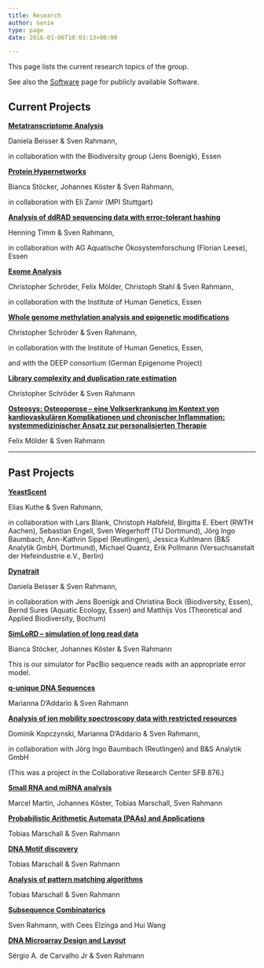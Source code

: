 ```yaml
---
title: Research
author: Genie
type: page
date: 2016-01-06T10:03:13+00:00

---
```

This page lists the current research topics of the group.
  
See also the [Software][1] page for publicly available Software.

## Current Projects

[**Metatranscriptome Analysis**][2]
  
Daniela Beisser & Sven Rahmann,
  
in collaboration with the Biodiversity group (Jens Boenigk), Essen

[**Protein Hypernetworks**][3]
  
Bianca Stöcker, Johannes Köster & Sven Rahmann,
  
in collaboration with Eli Zamir (MPI Stuttgart)

[**Analysis of ddRAD sequencing data with error-tolerant hashing**][4]
  
Henning Timm & Sven Rahmann,
  
in collaboration with AG Aquatische Ökosystemforschung (Florian Leese), Essen

[**Exome Analysis**][5]
  
Christopher Schröder, Felix Mölder, Christoph Stahl & Sven Rahmann,
  
in collaboration with the Institute of Human Genetics, Essen

[**Whole genome methylation analysis and epigenetic modifications**][6]
  
Christopher Schröder & Sven Rahmann,
  
in collaboration with the Institute of Human Genetics, Essen,
  
and with the DEEP consortium (German Epigenome Project)

[**Library complexity and duplication rate estimation**][7]
  
Christopher Schröder & Sven Rahmann

[**Osteosys: Osteoporose &#8211; eine Volkserkrankung im Kontext von kardiovaskulären Komplikationen und chronischer Inflammation: systemmedizinischer Ansatz zur personalisierten Therapie**][8]
  
Felix Mölder & Sven Rahmann

* * *

## Past Projects

[**YeastScent**][9]
  
Elias Kuthe & Sven Rahmann,
  
in collaboration with Lars Blank, Christoph Halbfeld, Birgitta E. Ebert (RWTH Aachen), Sebastian Engell, Sven Wegerhoff (TU Dortmund), Jörg Ingo Baumbach, Ann-Kathrin Sippel (Reutlingen), Jessica Kuhlmann (B&S Analytik GmbH, Dortmund), Michael Quantz, Erik Pollmann (Versuchsanstalt der Hefeindustrie e.V., Berlin)

[**Dynatrait**][10]
  
Daniela Beisser & Sven Rahmann,
  
in collaboration with Jens Boenigk and Christina Bock (Biodiversity, Essen), Bernd Sures (Aquatic Ecology, Essen) and Matthijs Vos (Theoretical and Applied Biodiversity, Bochum)

[**SimLoRD &#8211; simulation of long read data**][11]
  
Bianca Stöcker, Johannes Köster & Sven Rahmann
  
This is our simulator for PacBio sequence reads with an appropriate error model.

[**q-unique DNA Sequences**][12]
  
Marianna D&#8217;Addario & Sven Rahmann

[**Analysis of ion mobility spectroscopy data with restricted resources**][13]
  
Dominik Kopczynski, Marianna D&#8217;Addario & Sven Rahmann,
  
in collaboration with Jörg Ingo Baumbach (Reutlingen) and B&S Analytik GmbH
  
(This was a project in the Collaborative Research Center SFB 876.)

[**Small RNA and miRNA analysis**][14]
  
Marcel Martin, Johannes Köster, Tobias Marschall, Sven Rahmann

[**Probabilistic Arithmetic Automata (PAAs) and Applications**][15]
  
Tobias Marschall & Sven Rahmann

[**DNA Motif discovery**][16]
  
Tobias Marschall & Sven Rahmann

[**Analysis of pattern matching algorithms**][17]
  
Tobias Marschall & Sven Rahmann

[**Subsequence Combinatorics**][18]
  
Sven Rahmann, with Cees Elzinga and Hui Wang

[**DNA Microarray Design and Layout**][19]
  
Sérgio A. de Carvalho Jr & Sven Rahmann

 [1]: /software
 [2]: /research/metatranscriptome-analysis.md
 [3]: /research/protein-hypernetworks
 [4]: /research/analysis-of-ddrad-seq-data-with-error-tolerant-hashing
 [5]: /research/exome-analysis.md
 [6]: /research/whole-genome-methylation-analysis.md
 [7]: /research/library-complexity-and-duplication-rate-estimation.md
 [8]: /research/osteosys.md
 [9]: /research/yeastscent.md
 [10]: /research/dynatrait.md
 [11]: http://genomeinformatics.uni-due.de/2016/07/25/simlord/
 [12]: /research/q-unique-sequences/
 [13]: /research/ion-mobility-spectroscopy-ims-analysis-with-restricted-resources/
 [14]: /research/small-rna-sequencing
 [15]: /research/probabilistic-arithmetic-automata-paas/
 [16]: /research/motif-discovery/
 [17]: /research/analysis-of-pattern-matching-algorithms/
 [18]: /research/subsequence-combinatorics
 [19]: /research/microarray-design-and-layout/